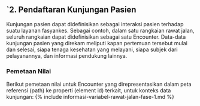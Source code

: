 ## `2. Pendaftaran Kunjungan Pasien

Kunjungan pasien dapat didefinisikan sebagai interaksi pasien terhadap suatu layanan fasyankes. Sebagai contoh, dalam satu rangkaian rawat jalan, seluruh rangkaian dapat didefinisikan sebagai satu Encounter. Data-data kunjungan pasien yang direkam meliputi kapan pertemuan tersebut mulai dan selesai, siapa tenaga kesehatan yang melayani, siapa subjek dari pelayanannya, dan informasi pendukung lainnya.

### Pemetaan Nilai
Berikut pemetaan nilai untuk Encounter yang direpresentasikan dalam peta referensi (path) ke properti (element id) terkait, untuk konteks data kunjungan:
{% include informasi-variabel-rawat-jalan-fase-1.md %}